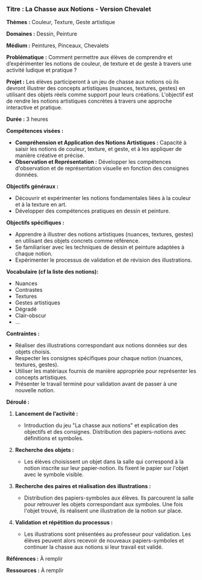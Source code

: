 ### **Titre : La Chasse aux Notions - Version Chevalet**

**Thèmes :** Couleur, Texture, Geste artistique

**Domaines :** Dessin, Peinture

**Médium :** Peintures, Pinceaux, Chevalets

**Problématique :** Comment permettre aux élèves de comprendre et d’expérimenter les notions de couleur, de texture et de geste à travers une activité ludique et pratique ?

**Projet :** Les élèves participeront à un jeu de chasse aux notions où ils devront illustrer des concepts artistiques (nuances, textures, gestes) en utilisant des objets réels comme support pour leurs créations. L'objectif est de rendre les notions artistiques concrètes à travers une approche interactive et pratique.

**Durée :** 3 heures

**Compétences visées :**

- **Compréhension et Application des Notions Artistiques :** Capacité à saisir les notions de couleur, texture, et geste, et à les appliquer de manière créative et précise.
- **Observation et Représentation :** Développer les compétences d'observation et de représentation visuelle en fonction des consignes données.

**Objectifs généraux :**

- Découvrir et expérimenter les notions fondamentales liées à la couleur et à la texture en art.
- Développer des compétences pratiques en dessin et peinture.

**Objectifs spécifiques :**

- Apprendre à illustrer des notions artistiques (nuances, textures, gestes) en utilisant des objets concrets comme référence.
- Se familiariser avec les techniques de dessin et peinture adaptées à chaque notion.
- Expérimenter le processus de validation et de révision des illustrations.

**Vocabulaire (cf la liste des notions):**

- Nuances
- Contrastes
- Textures
- Gestes artistiques
- Dégradé
- Clair-obscur
- ...

**Contraintes :**

- Réaliser des illustrations correspondant aux notions données sur des objets choisis.
- Respecter les consignes spécifiques pour chaque notion (nuances, textures, gestes).
- Utiliser les matériaux fournis de manière appropriée pour représenter les concepts artistiques.
- Présenter le travail terminé pour validation avant de passer à une nouvelle notion.

**Déroulé :**

1. **Lancement de l’activité :**
    - Introduction du jeu "La chasse aux notions" et explication des objectifs et des consignes. Distribution des papiers-notions avec définitions et symboles.
    
1. **Recherche des objets :**
    - Les élèves choisissent un objet dans la salle qui correspond à la notion inscrite sur leur papier-notion. Ils fixent le papier sur l'objet avec le symbole visible.

1. **Recherche des paires et réalisation des illustrations :**
    - Distribution des papiers-symboles aux élèves. Ils parcourent la salle pour retrouver les objets correspondant aux symboles. Une fois l'objet trouvé, ils réalisent une illustration de la notion sur place.

1. **Validation et répétition du processus :**
    - Les illustrations sont présentées au professeur pour validation. Les élèves peuvent alors recevoir de nouveaux papiers-symboles et continuer la chasse aux notions si leur travail est validé.

**Références :**
 À remplir 

**Ressources :**
 À remplir